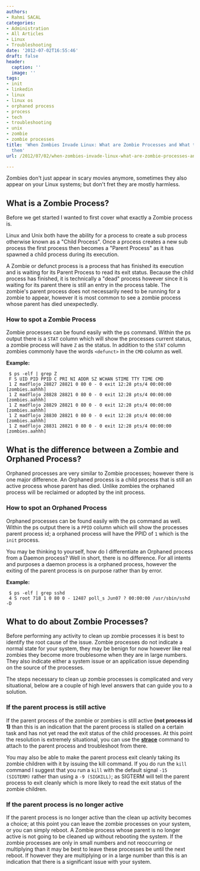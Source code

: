 ```yaml
---
authors:
- Rahmi SACAL
categories:
- Administration
- All Articles
- Linux
- Troubleshooting
date: '2012-07-02T16:55:46'
draft: false
header:
  caption: ''
  image: ''
tags:
- init
- linkedin
- linux
- linux os
- orphaned process
- process
- tech
- troubleshooting
- unix
- zombie
- zombie processes
title: 'When Zombies Invade Linux: What are Zombie Processes and What to do about
  them'
url: /2012/07/02/when-zombies-invade-linux-what-are-zombie-processes-and-what-to-do-about-them

---
```


Zombies don't just appear in scary movies anymore, sometimes they also appear on your Linux systems; but don't fret they are mostly harmless.

## What is a Zombie Process?

Before we get started I wanted to first cover what exactly a Zombie process is.

Linux and Unix both have the ability for a process to create a sub process otherwise known as a "Child Process". Once a process creates a new sub process the first process then becomes a "Parent Process" as it has spawned a child process during its execution.

A Zombie or defunct process is a process that has finished its execution and is waiting for its Parent Process to read its exit status. Because the child process has finished, it is technically a "dead" process however since it is waiting for its parent there is still an entry in the process table. The zombie's parent process does not necessarily need to be running for a zombie to appear, however it is most common to see a zombie process whose parent has died unexpectedly.

### How to spot a Zombie Process

Zombie processes can be found easily with the ps command. Within the ps output there is a `STAT` column which will show the processes current status, a zombie process will have `Z` as the status. In addition to the `STAT` column zombies commonly have the words `<defunct>` in the `CMD` column as well.

**Example:**
     
     $ ps -elf | grep Z
     F S UID PID PPID C PRI NI ADDR SZ WCHAN STIME TTY TIME CMD
     1 Z madflojo 28827 28821 0 80 0 - 0 exit 12:28 pts/4 00:00:00 [zombies.aahhh]
     1 Z madflojo 28828 28821 0 80 0 - 0 exit 12:28 pts/4 00:00:00 [zombies.aahhh]
     1 Z madflojo 28829 28821 0 80 0 - 0 exit 12:28 pts/4 00:00:00 [zombies.aahhh]
     1 Z madflojo 28830 28821 0 80 0 - 0 exit 12:28 pts/4 00:00:00 [zombies.aahhh]
     1 Z madflojo 28831 28821 0 80 0 - 0 exit 12:28 pts/4 00:00:00 [zombies.aahhh]

## What is the difference between a Zombie and Orphaned Process?

Orphaned processes are very similar to Zombie processes; however there is one major difference. An Orphaned process is a child process that is still an active process whose parent has died. Unlike zombies the orphaned process will be reclaimed or adopted by the init process.

### How to spot an Orphaned Process

Orphaned processes can be found easily with the ps command as well. Within the ps output there is a `PPID` column which will show the processes parent process id; a orphaned process will have the PPID of `1` which is the `init` process.

You may be thinking to yourself, how do I differentiate an Orphaned process from a Daemon process? Well in short, there is no difference. For all intents and purposes a daemon process is a orphaned process, however the exiting of the parent process is on purpose rather than by error.

**Example:**
     
     $ ps -elf | grep sshd
     4 S root 718 1 0 80 0 - 12487 poll_s Jun07 ? 00:00:00 /usr/sbin/sshd -D

## What to do about Zombie Processes?

Before performing any activity to clean up zombie processes it is best to identify the root cause of the issue. Zombie processes do not indicate a normal state for your system, they may be benign for now however like real zombies they become more troublesome when they are in large numbers. They also indicate either a system issue or an application issue depending on the source of the processes.

The steps necessary to clean up zombie processes is complicated and very situational, below are a couple of high level answers that can guide you to a solution.

### If the parent process is still active

If the parent process of the zombie or zombies is still active **(not process id 1)** than this is an indication that the parent process is stalled on a certain task and has not yet read the exit status of the child processes. At this point the resolution is extremely situational, you can use the **[strace](http://bencane.com/2012/03/advanced-linux-troubleshooting-strace/)** command to attach to the parent process and troubleshoot from there.

You may also be able to make the parent process exit cleanly taking its zombie children with it by issuing the kill command. If you do run the `kill` command I suggest that you run a `kill` with the default signal `-15 (SIGTERM)` rather than using a  `-9 (SIGKILL)`; as   SIGTERM  will tell the parent process to exit cleanly which is more likely to read the exit status of the zombie children.

### If the parent process is no longer active

If the parent process is no longer active than the clean up activity becomes a choice; at this point you can leave the zombie processes on your system, or you can simply reboot. A Zombie process whose parent is no longer active is not going to be cleaned up without rebooting the system. If the zombie processes are only in small numbers and not reoccurring or multiplying than it may be best to leave these processes be until the next reboot. If however they are multiplying or in a large number than this is an indication that there is a significant issue with your system.

